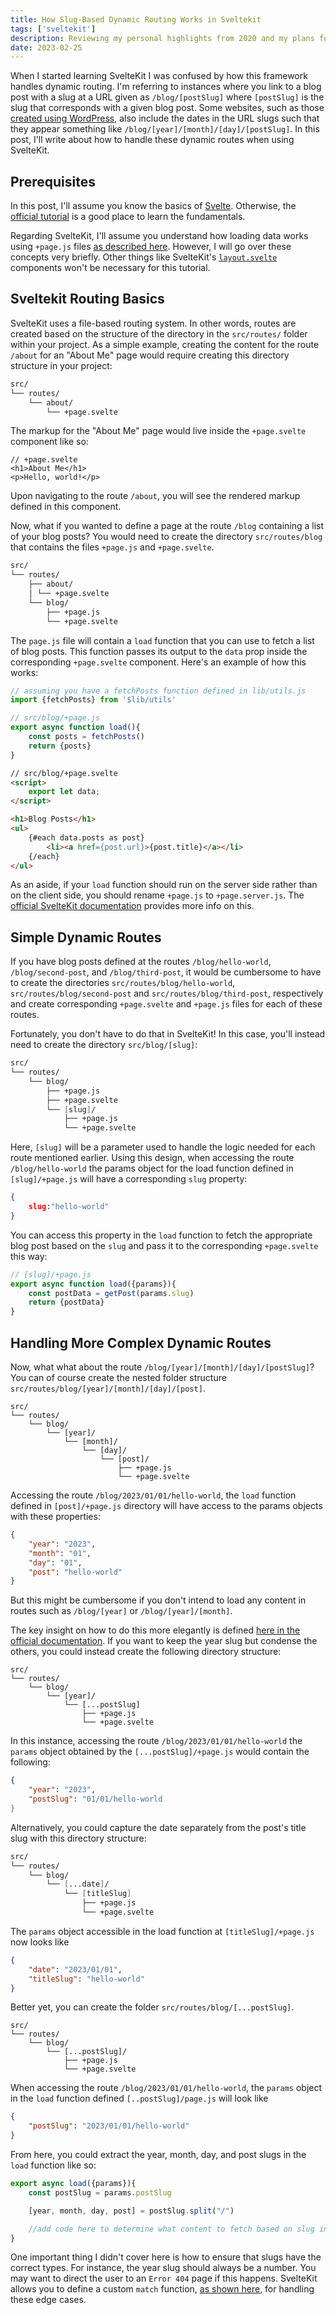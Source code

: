 ```yaml
---
title: How Slug-Based Dynamic Routing Works in Sveltekit
tags: ['sveltekit']
description: Reviewing my personal highlights from 2020 and my plans for 2021.
date: 2023-02-25
---
```



When I started learning SvelteKit I was confused by how this framework handles dynamic routing. I'm referring to instances where you link to a blog post with a slug at a URL given as `/blog/[postSlug]` where `[postSlug]` is the slug that corresponds with a given blog post. Some websites, such as those [created using WordPress](https://wordpress.com/support/permalinks-and-slugs/), also include the dates in the URL slugs such that they appear something like `/blog/[year]/[month]/[day]/[postSlug]`. In this post, I'll write about how to handle these dynamic routes when using SvelteKit.

## Prerequisites

In this post, I'll assume you know the basics of [Svelte](https://svelte.dev/). Otherwise, the [official tutorial](https://svelte.dev/tutorial/basics) is a good place to learn the fundamentals. 

Regarding SvelteKit, I'll assume you understand how loading data works using `+page.js` files [as described here](https://kit.svelte.dev/docs/load). However, I will go over these concepts very briefly. Other things like SvelteKit's [`layout.svelte`](https://kit.svelte.dev/docs/load#layout-data) components won't be necessary for this tutorial. 

## Sveltekit  Routing Basics

SvelteKit uses a file-based routing system. In other words, routes are created based on the structure of the directory in the `src/routes/` folder within your project. As a simple example, creating the content for the route `/about` for an "About Me" page would require creating this directory structure in your project:


```fs
src/ 
└── routes/ 
	└── about/ 
		└── +page.svelte
```

The markup for the "About Me" page would live inside the `+page.svelte` component  like so:

```svelte
// +page.svelte
<h1>About Me</h1>
<p>Hello, world!</p>
```

Upon navigating to the route `/about`, you will see the rendered markup defined in this component.

Now, what if you wanted to define a page at the route `/blog` containing a list of your blog posts? You would need to create the directory `src/routes/blog` that contains the files `+page.js` and `+page.svelte`.  

```fs
src/ 
└── routes/ 
	├── about/ 
	│ └── +page.svelte 
	└── blog/ 
		├── +page.js 
		└── +page.svelte
```

The `page.js` file will contain a `load` function that you can use to fetch a list of blog posts. This function passes its output to the `data` prop inside the corresponding `+page.svelte` component. Here's an example of how this works:

```javascript
// assuming you have a fetchPosts function defined in lib/utils.js
import {fetchPosts} from '$lib/utils'

// src/blog/+page.js
export async function load(){
	const posts = fetchPosts()
	return {posts}
}
```

```html
// src/blog/+page.svelte
<script>
	export let data;
</script>

<h1>Blog Posts</h1>
<ul>
	{#each data.posts as post}
		<li><a href={post.url}>{post.title}</a></li>
	{/each}
</ul>
```

As an aside, if your `load` function should run on the server side rather than on the client side, you should rename `+page.js`  to  `+page.server.js`. The [official SvelteKit documentation](https://kit.svelte.dev/docs/load) provides more info on this.

## Simple Dynamic Routes

If you have blog posts defined at the routes `/blog/hello-world`, `/blog/second-post`, and `/blog/third-post`, it would be cumbersome to have to create the directories `src/routes/blog/hello-world`,  `src/routes/blog/second-post` and `src/routes/blog/third-post`, respectively and create corresponding `+page.svelte` and `+page.js` files for each of these routes. 

Fortunately, you don't have to do that in SvelteKit! In this case, you'll instead need to create the directory `src/blog/[slug]`:

```fs
src/ 
└── routes/ 
	└── blog/ 
		├── +page.js 
		├── +page.svelte 
		└── [slug]/
			├── +page.js 
			└── +page.svelte
```

Here, `[slug]` will be a parameter used to handle the logic needed for each route mentioned earlier. Using this design, when accessing the route `/blog/hello-world` the params object for the load function defined in `[slug]/+page.js` will have a corresponding `slug` property:

```json
{
	slug:"hello-world"
}
```

You can access this property in the `load` function to fetch the appropriate blog post based on the `slug` and pass it to the corresponding `+page.svelte` this way:

```javascript
// [slug]/+page.js
export async function load({params}){
	const postData = getPost(params.slug)
	return {postData}
}
```


## Handling More Complex Dynamic Routes

Now, what what about the route `/blog/[year]/[month]/[day]/[postSlug]`? You can of course create the nested folder structure `src/routes/blog/[year]/[month]/[day]/[post]`. 

```
src/ 
└── routes/ 
	└── blog/ 
		└── [year]/ 
			└── [month]/ 
				└── [day]/ 
					└── [post]/ 
						├── +page.js 
						└── +page.svelte
```

Accessing the route `/blog/2023/01/01/hello-world`, the `load` function defined in `[post]/+page.js` directory will have access to the params objects with these properties:

```json
{
	"year": "2023",
	"month": "01",
	"day": "01",
	"post": "hello-world"
}
```

But this might be cumbersome if you don't intend to load any content in routes such as `/blog/[year]` or `/blog/[year]/[month]`. 

The key insight on how to do this more elegantly is defined [here in the official documentation](https://kit.svelte.dev/docs/load#using-url-data-params). If you want to keep the year slug but condense the others, you could instead create the following directory structure:

```
src/ 
└── routes/ 
	└── blog/ 
		└── [year]/ 
			└── [...postSlug]
				├── +page.js 
				└── +page.svelte
```

In this instance, accessing the route `/blog/2023/01/01/hello-world` the `params` object obtained by the `[...postSlug]/+page.js` would contain the following: 

```json
{
	"year": "2023",
	"postSlug": "01/01/hello-world
}
```

Alternatively, you could capture the date separately from the post's title slug with this directory structure:

```fs
src/ 
└── routes/ 
	└── blog/ 
		└── [...date]/ 
			└── [titleSlug]
				├── +page.js 
				└── +page.svelte
```

The `params` object accessible in the load function at `[titleSlug]/+page.js` now looks like

```json
{
	"date": "2023/01/01",
	"titleSlug": "hello-world"
}
```

Better yet, you can create the folder `src/routes/blog/[...postSlug]`. 

```
src/ 
└── routes/ 
	└── blog/ 
		└── [...postSlug]/ 
			├── +page.js 
			└── +page.svelte
```

When accessing the route `/blog/2023/01/01/hello-world`, the `params` object in the `load` function defined `[..postSlug]/page.js` will look like

```json
{
	"postSlug": "2023/01/01/hello-world"
}
```

From here, you could extract the year, month, day, and post slugs in the `load` function like so:

``` javascript
export async load({params}){
	const postSlug = params.postSlug

	[year, month, day, post] = postSlug.split("/")

	//add code here to determine what content to fetch based on slug info
}
```

One important thing I didn't cover here is how to ensure that slugs have the correct types. For instance, the year slug should always be a number. You may want to direct the user to an `Error 404` page if this happens. SvelteKit allows you to define a custom `match` function, [as shown here](https://kit.svelte.dev/docs/advanced-routing#matching), for handling these edge cases. 
